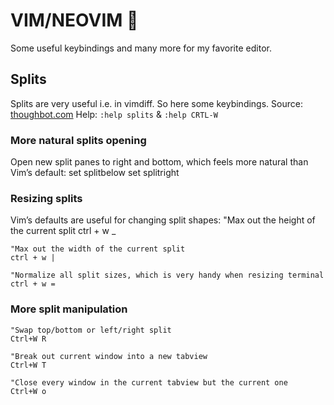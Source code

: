 # VIM/NEOVIM 💓

Some useful keybindings and many more for my favorite editor.

## Splits
Splits are very useful i.e. in vimdiff. So here some keybindings.
Source: [thoughbot.com](https://thoughtbot.com/blog/vim-splits-move-faster-and-more-naturally)
Help: `:help splits` & `:help CRTL-W`

### More natural splits opening
Open new split panes to right and bottom, which feels more natural than Vim’s default:
    set splitbelow
    set splitright

### Resizing splits 
Vim’s defaults are useful for changing split shapes:
    "Max out the height of the current split
    ctrl + w _

    "Max out the width of the current split
    ctrl + w |

    "Normalize all split sizes, which is very handy when resizing terminal
    ctrl + w =

### More split manipulation
    "Swap top/bottom or left/right split
    Ctrl+W R

    "Break out current window into a new tabview
    Ctrl+W T

    "Close every window in the current tabview but the current one
    Ctrl+W o
